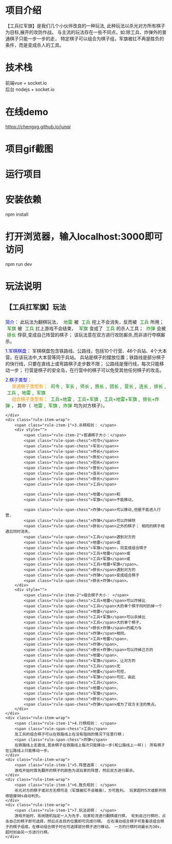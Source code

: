 # 项目介绍
【工兵扛军旗】是我们几个小伙伴改良的一种玩法, 此种玩法以杀光对方所有棋子为目标,展开的攻防作战。 与主流的玩法存在一些不同点，如:除工兵、炸弹外的普通棋子只能一步一步的走， 特定棋子可以组合为棋子组，军旗被扛不再是胜负的条件，而是变成杀人的工具。

# 技术栈
 前端vue + socket.io  
 后台 nodejs + socket.io
# 在线demo
  https://chengxg.github.io/junqi

# 项目gif截图

# 运行项目

# 安装依赖
npm install

# 打开浏览器，输入localhost:3000即可访问
npm run dev

# 玩法说明
## 【工兵扛军旗】玩法

<style>
	.rule-container {
		max-height: 350px;
		overflow-y: auto;
		text-align: left;
		padding-bottom: 10px;
	}
	
	.rule-item-wrap {
		padding: 5px 0;
	}
	
	.rule-item-1 {
		color: blue;
	}
	
	.rule-item-2 {
		color: #FF9000;
		padding-left: 25px;
	}
	
	.rule-span-chess {
		color: green;
		padding: 2px 5px;
		text-align: center;
	}
</style>
<div>
	<div class="rule-item-wrap">
		<span class="rule-item-1">简介：</span>
		此玩法为翻棋玩法，
		<span class="rule-span-chess">地雷</span>被
		<span class="rule-span-chess">工兵</span>挖上不会消失，反而被
		<span class="rule-span-chess">工兵</span>所用；
		<span class="rule-span-chess">军旗</span>被
		<span class="rule-span-chess">工兵</span>扛上游戏不会结束，
		<span class="rule-span-chess">军旗</span>变成了
		<span class="rule-span-chess">工兵</span>的杀人工具；
		<span class="rule-span-chess">炸弹</span>会被
		<span class="rule-span-chess">排长</span>俘获,变成自己阵营的棋子； 该玩法意在双方进行攻防厮杀,而非进行夺棋厮杀。
	</div>
	<div class="rule-item-wrap">
		<span class="rule-item-1">1.军棋棋盘： </span>
		军棋棋盘包含铁路线、公路线，包括10个行营、46个兵站、4个大本营。在该玩法中,大本营等同于兵站。 兵站是棋子的摆放位置；铁路线是部分棋子的快行线，只要在直线上或弯路棋子走步数不限； 公路线是慢行线，每次只能移动一步； 行营是棋子的安全岛，在行营中的棋子可以免受其他任何棋子的攻击。
	</div>
	<div class="rule-item-wrap">
		<span class="rule-item-1">2.棋子类型： </span>
		<br/>
		<span class="rule-item-2" style="padding-left: 20px;">普通棋子类型有；</span>
		<span class="rule-span-chess">司令</span>,
		<span class="rule-span-chess">军长</span>,
		<span class="rule-span-chess">师长</span>,
		<span class="rule-span-chess">旅长</span>,
		<span class="rule-span-chess">团长</span>,
		<span class="rule-span-chess">营长</span>,
		<span class="rule-span-chess">连长</span>,
		<span class="rule-span-chess">排长</span>,
		<span class="rule-span-chess">工兵</span>,
		<span class="rule-span-chess">地雷</span>,
		<span class="rule-span-chess">军旗</span>
		<br/>
		<span class="rule-item-2" style="padding-left: 20px;">组合棋子类型有；</span>
		<span class="rule-span-chess">工兵+地雷</span>,
		<span class="rule-span-chess">工兵+军旗</span>,
		<span class="rule-span-chess">工兵+地雷+军旗</span>,
		<span class="rule-span-chess">排长+炸弹</span>， 其中（
		<span class="rule-span-chess">地雷</span>,
		<span class="rule-span-chess">军旗</span>,
		<span class="rule-span-chess">炸弹</span>均为对方棋子）。
	
	</div>
	<div class="rule-item-wrap">
		<span class="rule-item-1">3.杀棋规则： </span>
		<div style="">
			<span class="rule-item-2">普通棋子大小：</span>
			<span class="rule-span-chess">司令</span>>
			<span class="rule-span-chess">军长</span>>
			<span class="rule-span-chess">师长</span>>
			<span class="rule-span-chess">旅长</span>>
			<span class="rule-span-chess">团长</span>>
			<span class="rule-span-chess">营长</span>>
			<span class="rule-span-chess">连长</span>>
			<span class="rule-span-chess">排长</span>>
			<span class="rule-span-chess">工兵</span>
	
			<span class="rule-span-chess">地雷</span>和
			<span class="rule-span-chess">军旗</span>不能移动，
	
			<span class="rule-span-chess">炸弹</span>可以移动,但是不能进入行营，
			<span class="rule-span-chess">炸弹</span>可以炸掉除
			<span class="rule-span-chess">排长</span>之外的棋子； 相同的棋子相遇后同时消失。
			<span class="rule-span-chess">工兵</span>遇到对方的
			<span class="rule-span-chess">地雷</span>或
			<span class="rule-span-chess">军旗</span>，将变成组合棋子
			<span class="rule-span-chess">工兵+地雷</span>或
			<span class="rule-span-chess">工兵+军旗</span>或
			<span class="rule-span-chess">工兵+地雷+军旗</span>。
			<span class="rule-span-chess">排长</span>遇到对方的
			<span class="rule-span-chess">炸弹</span>变成组合棋子
			<span class="rule-span-chess">排长+炸弹</span>。
		</div>
		<div style="">
			<span class="rule-item-2">组合棋子大小： </span>
			<span class="rule-span-chess">工兵+地雷</span>可以炸掉比
			<span class="rule-span-chess">工兵</span>大的单个棋子同时扔掉一个
			<span class="rule-span-chess">地雷</span>，
			<span class="rule-span-chess">工兵+军旗</span>可以杀掉比
			<span class="rule-span-chess">工兵</span>大的单个棋子，
			<span class="rule-span-chess">排长+炸弹</span>的威力与
			<span class="rule-span-chess">炸弹</span>相同。
			<span class="rule-span-chess">工兵+地雷</span>、
			<span class="rule-span-chess">炸弹</span>、
			<span class="rule-span-chess">排长+炸弹</span>可以炸掉己方的
			<span class="rule-span-chess">地雷</span>、
			<span class="rule-span-chess">军旗</span>，让对方的
			<span class="rule-span-chess">工兵</span>无
			<span class="rule-span-chess">地雷</span>可挖，
			<span class="rule-span-chess">军旗</span>可扛，由此
			<span class="rule-span-chess">工兵</span>、
			<span class="rule-span-chess">地雷</span>、
			<span class="rule-span-chess">军旗</span>、
			<span class="rule-span-chess">排长</span>、
			<span class="rule-span-chess">炸弹</span>成为了双方关注的焦点。
		</div>
	</div>
	<div class="rule-item-wrap">
		<span class="rule-item-1">4.行棋规则： </span>
		<span class="rule-span-chess">工兵</span>
		及工兵的组合棋子可以在铁路线上在没有阻挡的情况下任意行棋；
		<span class="rule-span-chess">炸弹</span>
		在铁路线上走直线,其余棋子在铁路线上每次只能移动一步(和公路线上一样)； 所有棋子在公路线上只能移动一步。
	</div>
	<div class="rule-item-wrap">
		<span class="rule-item-1">5.阵营选择： </span>
		游戏开始时首先翻开的棋子的颜色为该玩家的阵营，然后双方进行厮杀。
	</div>
	<div class="rule-item-wrap">
		<span class="rule-item-1">6.胜负规则： </span>
		杀光对方的棋子或对方无棋可走（军旗被扛不会输奥），方可胜利。 玩家超时5次或断开网络链接90s自动判负。
	</div>
	<div class="rule-item-wrap">
		<span class="rule-item-1">7.玩法说明： </span>
		游戏开始时，系统随机指定一人为先手，玩家轮流进行翻棋或行棋， 轮到自己行棋时，点击自己的棋子即可选择，然后点击目的位置即可完成行棋。 左右滑动组合棋子可查看该组合棋子的棋子组成，在移动组合棋子时也可选择部分棋子进行移动。 一方的行棋时间最长为30s，超时则由另一方进行行棋。
	</div>
</div>